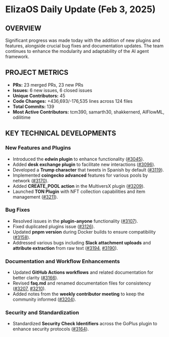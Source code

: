 # ElizaOS Daily Update (Feb 3, 2025)

## OVERVIEW 
Significant progress was made today with the addition of new plugins and features, alongside crucial bug fixes and documentation updates. The team continues to enhance the modularity and adaptability of the AI agent framework.

## PROJECT METRICS
- **PRs:** 23 merged PRs, 23 new PRs
- **Issues:** 6 new issues, 6 closed issues
- **Unique Contributors:** 45
- **Code Changes:** +436,693/-176,535 lines across 124 files
- **Total Commits:** 139
- **Most Active Contributors:** tcm390, samarth30, shakkernerd, AIFlowML, odilitime

## KEY TECHNICAL DEVELOPMENTS

### New Features and Plugins
- Introduced the **edwin plugin** to enhance functionality ([#3045](https://github.com/elizaos/eliza/pull/3045)).
- Added **desk exchange plugin** to facilitate new interactions ([#3096](https://github.com/elizaos/eliza/pull/3096)).
- Developed a **Trump character** that tweets in Spanish by default ([#3119](https://github.com/elizaos/eliza/pull/3119)).
- Implemented **coingecko advanced** features for various pools by network ([#3170](https://github.com/elizaos/eliza/pull/3170)).
- Added **CREATE_POOL action** in the MultiversX plugin ([#3209](https://github.com/elizaos/eliza/pull/3209)).
- Launched **TON Plugin** with NFT collection capabilities and item management ([#3211](https://github.com/elizaos/eliza/pull/3211)).

### Bug Fixes
- Resolved issues in the **plugin-anyone** functionality ([#3107](https://github.com/elizaos/eliza/pull/3107)).
- Fixed duplicated plugins issue ([#3126](https://github.com/elizaos/eliza/pull/3126)).
- Updated **pnpm version** during Docker builds to ensure compatibility ([#3158](https://github.com/elizaos/eliza/pull/3158)).
- Addressed various bugs including **Slack attachment uploads** and **attribute extraction** from raw text ([#3194](https://github.com/elizaos/eliza/pull/3194), [#3190](https://github.com/elizaos/eliza/pull/3190)).

### Documentation and Workflow Enhancements
- Updated **GitHub Actions workflows** and related documentation for better clarity ([#3166](https://github.com/elizaos/eliza/pull/3166)).
- Revised **faq.md** and renamed documentation files for consistency ([#3207](https://github.com/elizaos/eliza/pull/3207), [#3210](https://github.com/elizaos/eliza/pull/3210)).
- Added notes from the **weekly contributor meeting** to keep the community informed ([#3204](https://github.com/elizaos/eliza/pull/3204)).

### Security and Standardization
- Standardized **Security Check Identifiers** across the GoPlus plugin to enhance security protocols ([#3164](https://github.com/elizaos/eliza/pull/3164)).